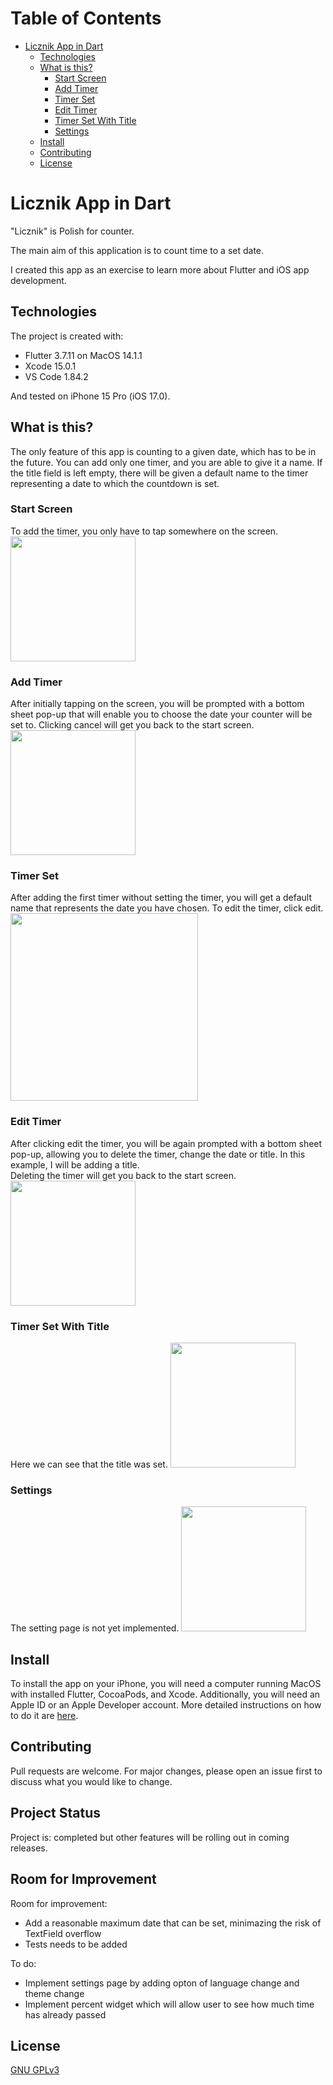 # Table of Contents
- [Licznik App in Dart](#licznik-app-in-dart)
  * [Technologies](#technologies)
  * [What is this?](#what-is-this)
    + [Start Screen](#start-screen)
    + [Add Timer](#add-timer)
    + [Timer Set](#timer-set)
    + [Edit Timer](#edit-timer)
    + [Timer Set With Title](#timer-set-with-title)
    + [Settings](#settings)
  * [Install](#install)
  * [Contributing](#contributing)
  * [License](#license)

# Licznik App in Dart
"Licznik" is Polish for counter. <br>

The main aim of this application is to count time to a set date.

I created this app as an exercise to learn more about Flutter and iOS app development.

## Technologies
The project is created with:
  * Flutter 3.7.11 on MacOS 14.1.1
  * Xcode 15.0.1
  * VS Code 1.84.2

And tested on iPhone 15 Pro (iOS 17.0).

## What is this?
The only feature of this app is counting to a given date, which has to be in the future. You can add only one timer, and you are able to give it a name. If the title field is left empty, there will be given a default name to the timer representing a date to which the countdown is set.

### Start Screen
To add the timer, you only have to tap somewhere on the screen.
<img src="screenshots/start_screen.png" width="200"/>

### Add Timer
After initially tapping on the screen, you will be prompted with a bottom sheet pop-up that will enable you to choose the date your counter will be set to. Clicking cancel will get you back to the start screen.
<img src="screenshots/add_timer.png" width="200"/>

### Timer Set
After adding the first timer without setting the timer, you will get a default name that represents the date you have chosen. To edit the timer, click edit.
<img src="screenshots/timer_wout_title.png" width="300"/>



### Edit Timer
After clicking edit the timer, you will be again prompted with a bottom sheet pop-up, allowing you to delete the timer, change the date or title. In this example, I will be adding a title. <br>
Deleting the timer will get you back to the start screen.
<img src="screenshots/edit_timer.png" width="200"/>

### Timer Set With Title
Here we can see that the title was set.
<img src="screenshots/timer_w_title.png" width="200"/>

### Settings
The setting page is not yet implemented.
<img src="screenshots/Settings.png" width="200"/>

## Install
To install the app on your iPhone, you will need a computer running MacOS with installed Flutter, CocoaPods, and Xcode. Additionally, you will need an Apple ID or an Apple Developer account. More detailed instructions on how to do it are [here](https://www.geeksforgeeks.org/how-to-install-flutter-app-on-ios/).

## Contributing
Pull requests are welcome. For major changes, please open an issue first to discuss what you would like to change.

<!-- Please make sure to update tests as appropriate. -->

## Project Status
Project is: completed but other features will be rolling out in coming releases.

## Room for Improvement
Room for improvement:
  * Add a reasonable maximum date that can be set, minimazing the risk of TextField overflow
  * Tests needs to be added

To do:
  * Implement settings page by adding opton of language change and theme change
  * Implement percent widget which will allow user to see how much time has already passed

## License
[GNU GPLv3](https://choosealicense.com/licenses/gpl-3.0/)
